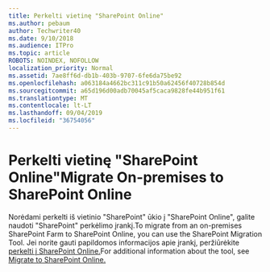```yaml
---
title: Perkelti vietinę "SharePoint Online"
ms.author: pebaum
author: Techwriter40
ms.date: 9/10/2018
ms.audience: ITPro
ms.topic: article
ROBOTS: NOINDEX, NOFOLLOW
localization_priority: Normal
ms.assetid: 7ae8ff6d-db1b-403b-9707-6fe6da75be92
ms.openlocfilehash: a063184a4662bc311c91b50a62456f40728b854d
ms.sourcegitcommit: a65d196d00adb70045af5caca9828fe44b951f61
ms.translationtype: MT
ms.contentlocale: lt-LT
ms.lasthandoff: 09/04/2019
ms.locfileid: "36754056"
---
```

# <a name="migrate-on-premises-to-sharepoint-online"></a><span data-ttu-id="7dd5e-102">Perkelti vietinę "SharePoint Online"</span><span class="sxs-lookup"><span data-stu-id="7dd5e-102">Migrate On-premises to SharePoint Online</span></span>

<span data-ttu-id="7dd5e-103">Norėdami perkelti iš vietinio "SharePoint" ūkio į "SharePoint Online", galite naudoti "SharePoint" perkėlimo įrankį.</span><span class="sxs-lookup"><span data-stu-id="7dd5e-103">To migrate from an on-premises SharePoint Farm to SharePoint Online, you can use the SharePoint Migration Tool.</span></span> <span data-ttu-id="7dd5e-104">Jei norite gauti papildomos informacijos apie įrankį, peržiūrėkite [perkelti į SharePoint Online.](https://go.microsoft.com/fwlink/?linkid=2019574)</span><span class="sxs-lookup"><span data-stu-id="7dd5e-104">For additional information about the tool, see [Migrate to SharePoint Online.](https://go.microsoft.com/fwlink/?linkid=2019574)</span></span>
  

